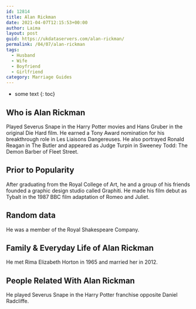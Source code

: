 ```yaml
---
id: 12814
title: Alan Rickman
date: 2021-04-07T12:15:53+00:00
author: Laima
layout: post
guid: https://ukdataservers.com/alan-rickman/
permalink: /04/07/alan-rickman
tags:
  - Husband
  - Wife
  - Boyfriend
  - Girlfriend
category: Marriage Guides
---
```


* some text
{: toc}


## Who is Alan Rickman
                  
                  
                  
Played Severus Snape in the Harry Potter movies and Hans Gruber in the original Die Hard film. He earned a Tony Award nomination for his breakthrough role in Les Liaisons Dangereuses. He also portrayed Ronald Reagan in The Butler and appeared as Judge Turpin in Sweeney Todd: The Demon Barber of Fleet Street.  
                  
              
            
              
            
                
                
                
## Prior to Popularity
                  
                  
                  
After graduating from the Royal College of Art, he and a group of his friends founded a graphic design studio called Graphiti. He made his film debut as Tybalt in the 1987 BBC film adaptation of Romeo and Juliet. 
                  
              
            
              
            
                
                
                
## Random data
                  
                  
                  
He was a member of the Royal Shakespeare Company. 
                  
              
            
              
            
                
                
                
## Family & Everyday Life of Alan Rickman
                  
                  
                  
He met Rima Elizabeth Horton in 1965 and married her in 2012. 
                  
              
            
              
            
                
                
                
## People Related With Alan Rickman
                  
                  
                  
He played Severus Snape in the Harry Potter franchise opposite Daniel Radcliffe. 
                  
              
            
              
            
                
              
            
              
              
            
            
              
            
          
          
          